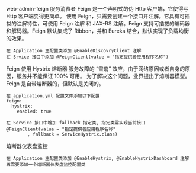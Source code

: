 web-admin-feign 服务消费者
    Feign 是一个声明式的伪 Http 客户端，它使得写 Http 客户端变得更简单。
    使用 Feign，只需要创建一个接口并注解。它具有可插拔的注解特性，可使用 Feign 注解
和 JAX-RS 注解。Feign 支持可插拔的编码器和解码器。Feign 默认集成了 Ribbon，并和 
Eureka 结合，默认实现了负载均衡的效果。

    在 Application 主配置类添加 @EnableDiscovryClient 注解
    在 Srvice 接口中添加 @FeignClient(value = "指定提供者应用程序名称")

Feign 使用 Hystrix 熔断器
    服务故障的 “雪崩” 效应，由于网络原因或者自身的原因，服务并不能保证 100% 可用。
    为了解决这个问题，业界提出了熔断器模型。
    Feign 是自带熔断器的，但默认是关闭的。
    
    在 application.yml 配置文件添加以下配置
    feign:
      hystrix:
        enabled: true
    
    在 Service 接口中增加 fallback 指定类, 指定类需实现当前接口
    @FeignClient(value = "指定提供者应用程序名称"
            , fallback = ServiceHystrix.class)
    
熔断器仪表盘监控

    在 Application 主配置类添加 @EnableHystrix, @EnableHystrixDashboard 注解
    再需要添加一个熔断器仪表盘监控配置类
